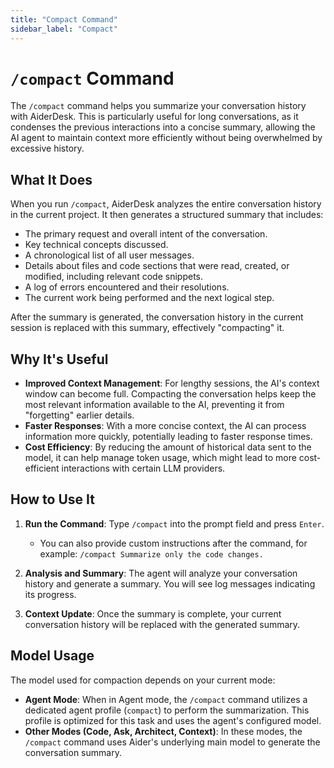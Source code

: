 ```yaml
---
title: "Compact Command"
sidebar_label: "Compact"
---
```


# `/compact` Command

The `/compact` command helps you summarize your conversation history with AiderDesk. This is particularly useful for long conversations, as it condenses the previous interactions into a concise summary, allowing the AI agent to maintain context more efficiently without being overwhelmed by excessive history.

## What It Does

When you run `/compact`, AiderDesk analyzes the entire conversation history in the current project. It then generates a structured summary that includes:

-   The primary request and overall intent of the conversation.
-   Key technical concepts discussed.
-   A chronological list of all user messages.
-   Details about files and code sections that were read, created, or modified, including relevant code snippets.
-   A log of errors encountered and their resolutions.
-   The current work being performed and the next logical step.

After the summary is generated, the conversation history in the current session is replaced with this summary, effectively "compacting" it.

## Why It's Useful

-   **Improved Context Management**: For lengthy sessions, the AI's context window can become full. Compacting the conversation helps keep the most relevant information available to the AI, preventing it from "forgetting" earlier details.
-   **Faster Responses**: With a more concise context, the AI can process information more quickly, potentially leading to faster response times.
-   **Cost Efficiency**: By reducing the amount of historical data sent to the model, it can help manage token usage, which might lead to more cost-efficient interactions with certain LLM providers.

## How to Use It

1.  **Run the Command**: Type `/compact` into the prompt field and press `Enter`.
    -   You can also provide custom instructions after the command, for example: `/compact Summarize only the code changes.`

2.  **Analysis and Summary**: The agent will analyze your conversation history and generate a summary. You will see log messages indicating its progress.

3.  **Context Update**: Once the summary is complete, your current conversation history will be replaced with the generated summary.

## Model Usage

The model used for compaction depends on your current mode:

-   **Agent Mode**: When in Agent mode, the `/compact` command utilizes a dedicated agent profile (`compact`) to perform the summarization. This profile is optimized for this task and uses the agent's configured model.
-   **Other Modes (Code, Ask, Architect, Context)**: In these modes, the `/compact` command uses Aider's underlying main model to generate the conversation summary.
